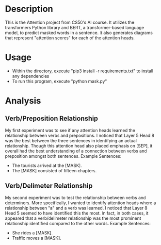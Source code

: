 # Description
This is the Attention project from CS50's AI course. It utilizes the transformers Python library and BERT, a transformer-based language model, to predict masked words in a sentence. It also generates diagrams that represent "attention scores" for each of the attention heads.

# Usage
* Within the directory, execute "pip3 install -r requirements.txt" to install any dependencies
* To run this program, execute "python mask.py"

# Analysis

## Verb/Preposition Relationship
My first experiment was to see if any attention heads learned the relationship between verbs and prepositions. I noticed that Layer 5 Head 8 was the best between the three sentences in identifying an actual relationship. Though this attention head also placed emphasis on [SEP], it overall had the best understanding of a connection between verbs and preposition amongst both sentences.
Example Sentences:
  * The tourists arrived at the [MASK].
  * The [MASK] consisted of fifteen chapters.

## Verb/Delimeter Relationship
My second experiment was to test the relationship between verbs and determiners. More specifically, I wanted to identify attention heads where a relationship between "a" and a verb was learned. I noticed that Layer 8 Head 5 seemed to have identified this the most. In fact, in both cases, it appeared that a verb/delimeter relationship was the most prominent relationship identified compared to the other words.
Example Sentences:
  * She rides a [MASK].
  * Traffic moves a [MASK].
